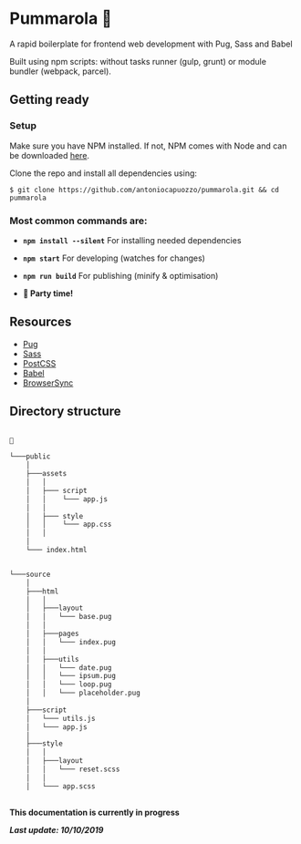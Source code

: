 # Pummarola 🍅

A rapid boilerplate for frontend web development with Pug, Sass and Babel

Built using npm scripts: without tasks runner (gulp, grunt) or module bundler (webpack, parcel).

## Getting ready

### Setup

Make sure you have NPM installed. If not, NPM comes with Node and can be downloaded [here](https://nodejs.org/en/download/).

Clone the repo and install all dependencies using:

```
$ git clone https://github.com/antoniocapuozzo/pummarola.git && cd pummarola
```

### Most common commands are:

* **`npm install --silent`** For installing needed dependencies 

* **`npm start`** For developing (watches for changes)

* **`npm run build`** For publishing (minify & optimisation)

* **🍿 Party time!** 



## Resources

- [Pug](https://pugjs.org)
- [Sass](https://sass-lang.com)
- [PostCSS](https://postcss.org)
- [Babel](https://babeljs.io)
- [BrowserSync](https://www.browsersync.io)

## Directory structure

```bash

🍅

└───public
    │
    ├───assets
    │   │
    │   ├─── script
    │   │    └─── app.js 
    │   │
    │   ├─── style
    │   │    └─── app.css 
    │   │
    │
    └─── index.html    


└───source
    │
    ├───html
    │   │  
    │   ├───layout
    │   │   └─── base.pug
    │   │
    │   ├───pages
    │   │   └─── index.pug
    │   │
    │   ├───utils
    │   │   └─── date.pug
    │   │   └─── ipsum.pug
    │   │   └─── loop.pug
    │   │   └─── placeholder.pug
    │
    ├───script
    │   └─── utils.js
    │   └─── app.js 
    │
    ├───style
    │   │  
    │   ├───layout
    │   │   └─── reset.scss
    │   │
    │   └─── app.scss 
        
```

**This documentation is currently in progress**

***Last update: 10/10/2019***